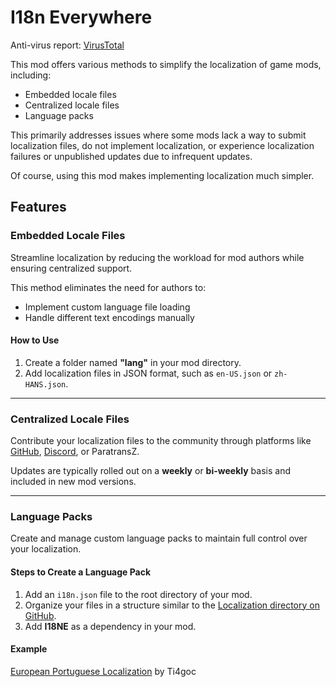 # I18n Everywhere

Anti-virus report: [VirusTotal][vt]

This mod offers various methods to simplify the localization of game mods, including:

- Embedded locale files
- Centralized locale files
- Language packs

This primarily addresses issues where some mods lack a way to submit localization files, do not implement localization, or experience localization failures or unpublished updates due to infrequent updates.

Of course, using this mod makes implementing localization much simpler.

## Features

### Embedded Locale Files

Streamline localization by reducing the workload for mod authors while ensuring centralized support.

This method eliminates the need for authors to:

- Implement custom language file loading
- Handle different text encodings manually

#### How to Use

1. Create a folder named **"lang"** in your mod directory.
2. Add localization files in JSON format, such as `en-US.json` or `zh-HANS.json`.

---

### Centralized Locale Files

Contribute your localization files to the community through platforms like [GitHub][github], [Discord][discord], or ParatransZ.

Updates are typically rolled out on a **weekly** or **bi-weekly** basis and included in new mod versions.

---

### Language Packs

Create and manage custom language packs to maintain full control over your localization.

#### Steps to Create a Language Pack

1. Add an `i18n.json` file to the root directory of your mod.
2. Organize your files in a structure similar to the [Localization directory on GitHub][github].
3. Add **I18NE** as a dependency in your mod.

#### Example

[European Portuguese Localization][pt] by Ti4goc

[github]: https://github.com/baka-gourd/I18NEverywhere.Localization
[discord]: https://discord.com/channels/1024242828114673724/1224162446537654393
[pt]: https://mods.paradoxplaza.com/mods/92599/Windows
[vt]: https://www.virustotal.com/gui/file/e586ed8cf1a7efdbbdfb551a9c43089bb79934f20a71f5af7e7cb6ce91de6f56